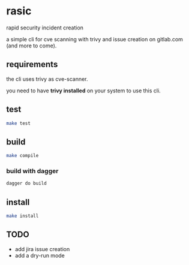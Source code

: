 # rasic

rapid security incident creation

a simple cli for cve scanning with trivy and
issue creation on gitlab.com (and more to come).

## requirements

the cli uses trivy as cve-scanner.

you need to have **trivy installed** on your system to use this cli.

## test

```sh
make test
```

## build

```sh
make compile
```

### build with dagger

``` bash
dagger do build
```

## install

```sh
make install
```

## TODO

- add jira issue creation
- add a dry-run mode
